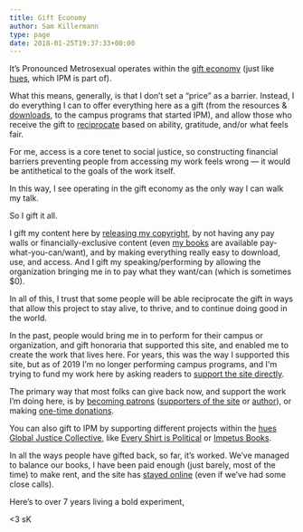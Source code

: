```yaml
---
title: Gift Economy
author: Sam Killermann
type: page
date: 2018-01-25T19:37:33+00:00
---
```

It&#8217;s Pronounced Metrosexual operates within the [gift economy][1] (just like [hues][2], which IPM is part of).

What this means, generally, is that I don&#8217;t set a &#8220;price&#8221; as a barrier. Instead, I do everything I can to offer everything here as a gift (from the resources & [downloads](/downloads/), to the campus programs that started IPM), and allow those who receive the gift to [reciprocate](/support/) based on ability, gratitude, and/or what feels fair.

For me, access is a core tenet to social justice, so constructing financial barriers preventing people from accessing my work feels wrong &#8212; it would be antithetical to the goals of the work itself.

In this way, I see operating in the gift economy as the only way I can walk my talk.

So I gift it all.

I gift my content here by [releasing my copyright][5], by not having any pay walls or financially-exclusive content (even [my books][6] are available pay-what-you-can/want), and by making everything really easy to download, use, and access. And I gift my speaking/performing by allowing the organization bringing me in to pay what they want/can (which is sometimes $0).

In all of this, I trust that some people will be able reciprocate the gift in ways that allow this project to stay alive, to thrive, and to continue doing good in the world.

In the past, people would bring me in to perform for their campus or organization, and gift honoraria that supported this site, and enabled me to create the work that lives here. For years, this was the way I supported this site, but as of 2019 I&#8217;m no longer performing campus programs, and I'm trying to fund my work here by asking readers to [support the site directly](/support/).

The primary way that most folks can give back now, and support the work I&#8217;m doing here, is by [becoming patrons][7] ([supporters of the site][12] or [author][8]), or making [one-time donations][9].

You can also gift to IPM by supporting different projects within the [hues Global Justice Collective][2], like [Every Shirt is Political][10] or [Impetus Books][11].

In all the ways people have gifted back, so far, it&#8217;s worked. We&#8217;ve managed to balance our books, I have been paid enough (just barely, most of the time) to make rent, and the site has [stayed online][12] (even if we&#8217;ve had some close calls).

Here&#8217;s to over 7 years living a bold experiment,

<3 sK

 [1]: https://en.wikipedia.org/wiki/Gift_economy
 [2]: https://hues.xyz/
 [3]: /about/about-the-blog/
 [4]: /campus-programs/
 [5]: /2013/11/uncopyright/
 [6]: /articles-books/
 [7]: /patronize/
 [8]: https://patreon.com/killermann
 [9]: /donate/
 [10]: https://everyshirtispolitical.com
 [11]: http://impetus.pw
 [12]: http://patreon.com/itspronouncedmetrosexual